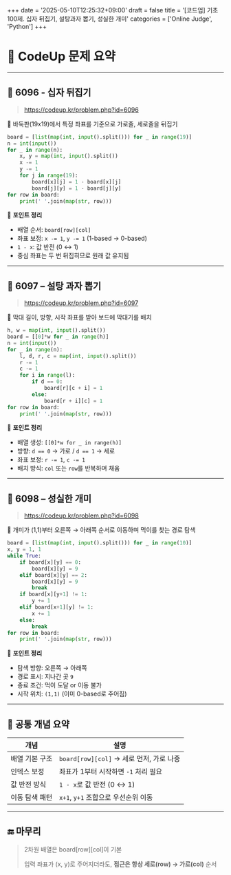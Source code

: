 +++
date = '2025-05-10T12:25:32+09:00'
draft = false
title = '[코드업] 기초 100제. 십자 뒤집기, 설탕과자 뽑기, 성실한 개미'
categories = ['Online Judge', 'Python']
+++

# 📘 CodeUp 문제 요약

---

## 🔹 6096 - 십자 뒤집기
> https://codeup.kr/problem.php?id=6096
>

📝 바둑판(19x19)에서 특정 좌표를 기준으로 가로줄, 세로줄을 뒤집기

```python
board = [list(map(int, input().split())) for _ in range(19)]
n = int(input())
for _ in range(n):
    x, y = map(int, input().split())
    x -= 1
    y -= 1
    for j in range(19):
        board[x][j] = 1 - board[x][j]
        board[j][y] = 1 - board[j][y]
for row in board:
    print(' '.join(map(str, row)))

```

🔑 **포인트 정리**

- 배열 순서: `board[row][col]`
- 좌표 보정: `x -= 1`, `y -= 1` (1-based → 0-based)
- `1 - x`: 값 반전 (0 ↔ 1)
- 중심 좌표는 두 번 뒤집히므로 원래 값 유지됨

---

## 🔹 6097 – 설탕 과자 뽑기
> https://codeup.kr/problem.php?id=6097
>

📝 막대 길이, 방향, 시작 좌표를 받아 보드에 막대기를 배치

```python
h, w = map(int, input().split())
board = [[0]*w for _ in range(h)]
n = int(input())
for _ in range(n):
    l, d, r, c = map(int, input().split())
    r -= 1
    c -= 1
    for i in range(l):
        if d == 0:
            board[r][c + i] = 1
        else:
            board[r + i][c] = 1
for row in board:
    print(' '.join(map(str, row)))

```

🔑 **포인트 정리**

- 배열 생성: `[[0]*w for _ in range(h)]`
- 방향: `d == 0` → 가로 / `d == 1` → 세로
- 좌표 보정: `r -= 1`, `c -= 1`
- 배치 방식: `col` 또는 `row`를 반복하며 채움

---

## 🔹 6098 – 성실한 개미
> https://codeup.kr/problem.php?id=6098
>

📝 개미가 (1,1)부터 오른쪽 → 아래쪽 순서로 이동하며 먹이를 찾는 경로 탐색

```python
board = [list(map(int, input().split())) for _ in range(10)]
x, y = 1, 1
while True:
    if board[x][y] == 0:
        board[x][y] = 9
    elif board[x][y] == 2:
        board[x][y] = 9
        break
    if board[x][y+1] != 1:
        y += 1
    elif board[x+1][y] != 1:
        x += 1
    else:
        break
for row in board:
    print(' '.join(map(str, row)))

```

🔑 **포인트 정리**

- 탐색 방향: 오른쪽 → 아래쪽
- 경로 표시: 지나간 곳 `9`
- 종료 조건: 먹이 도달 or 이동 불가
- 시작 위치: `(1,1)` (이미 0-based로 주어짐)

---

## 🧠 공통 개념 요약

| 개념 | 설명 |
| --- | --- |
| 배열 기본 구조 | `board[row][col]` → 세로 먼저, 가로 나중 |
| 인덱스 보정 | 좌표가 1부터 시작하면 `-1` 처리 필요 |
| 값 반전 방식 | `1 - x`로 값 반전 (0 ↔ 1) |
| 이동 탐색 패턴 | `x+1`, `y+1` 조합으로 우선순위 이동 |

---

## 🔚 마무리

> 2차원 배열은 board[row][col]이 기본
> 
> 
> 입력 좌표가 (x, y)로 주어지더라도, **접근은 항상 세로(row) → 가로(col)** 순서
>
